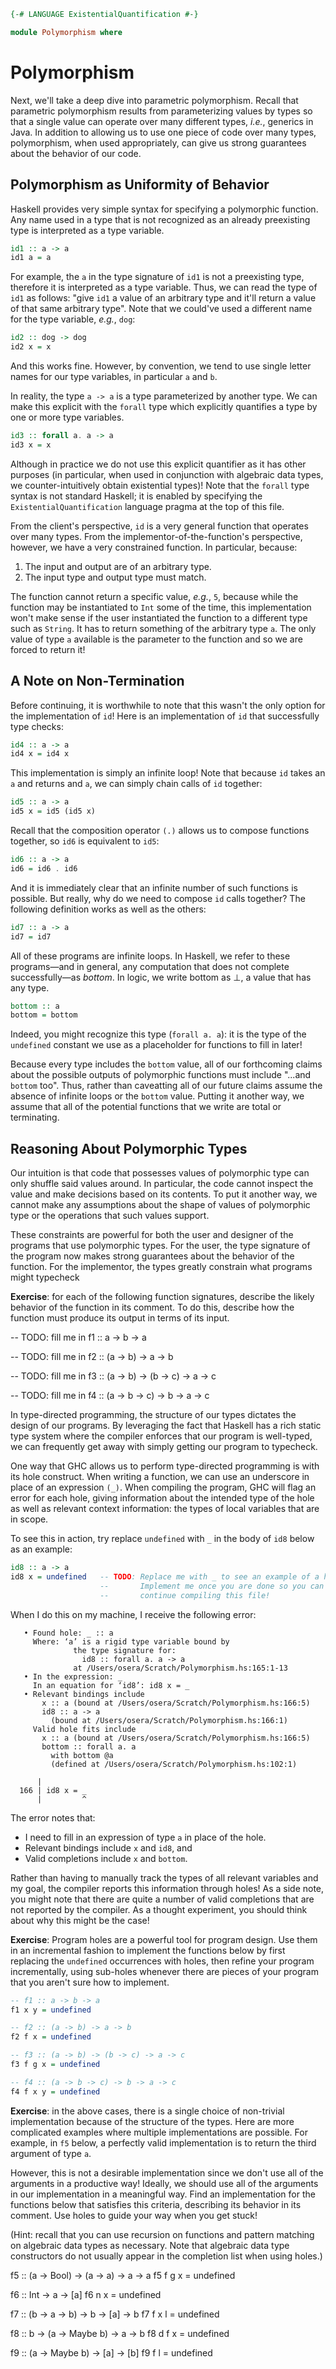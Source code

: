 ~~~haskell
{-# LANGUAGE ExistentialQuantification #-}

module Polymorphism where
~~~

# Polymorphism

Next, we'll take a deep dive into parametric polymorphism. Recall that
parametric polymorphism results from parameterizing values by types so that
a single value can operate over many different types, _i.e._, generics in Java.
In addition to allowing us to use one piece of code over many types,
polymorphism, when used appropriately, can give us strong guarantees about the
behavior of our code.

Polymorphism as Uniformity of Behavior
--------------------------------------

Haskell provides very simple syntax for specifying a polymorphic function.
Any name used in a type that is not recognized as an already preexisting
type is interpreted as a type variable.

~~~haskell
id1 :: a -> a
id1 a = a
~~~

For example, the `a` in the type signature of `id1` is not a preexisting
type, therefore it is interpreted as a type variable.  Thus, we can read the
type of `id1` as follows: "give `id1` a value of an arbitrary type and it'll
return a value of that same arbitrary type".  Note that we could've used a
different name for the type variable, _e.g._, `dog`:

~~~haskell
id2 :: dog -> dog
id2 x = x
~~~

And this works fine.  However, by convention, we tend to use single letter
names for our type variables, in particular `a` and `b`.

In reality, the type `a -> a` is a type parameterized by another type.  We can
make this explicit with the `forall` type which explicitly quantifies a type by
one or more type variables.

~~~haskell
id3 :: forall a. a -> a
id3 x = x
~~~

Although in practice we do not use this explicit quantifier as it has other
purposes (in particular, when used in conjunction with algebraic data types, we
counter-intuitively obtain existential types)!  Note that the `forall` type
syntax is not standard Haskell; it is enabled by specifying the
`ExistentialQuantification` language pragma at the top of this file.

From the client's perspective, `id` is a very general function that operates
over many types.  From the implementor-of-the-function's perspective, however,
we have a very constrained function.  In particular, because:

1.  The input and output are of an arbitrary type.
2.  The input type and output type must match.

The function cannot return a specific value, _e.g._, `5`, because while the
function may be instantiated to `Int` some of the time, this implementation
won't make sense if the user instantiated the function to a different type such
as `String`.  It has to return something of the arbitrary type `a`. The only
value of type `a` available is the parameter to the function and so we are
forced to return it!

A Note on Non-Termination
-------------------------

Before continuing, it is worthwhile to note that this wasn't the only option for
the implementation of `id`!  Here is an implementation of `id` that successfully
type checks:

~~~haskell
id4 :: a -> a
id4 x = id4 x
~~~

This implementation is simply an infinite loop!  Note that because `id` takes
an `a` and returns and `a`, we can simply chain calls of `id` together:

~~~haskell
id5 :: a -> a
id5 x = id5 (id5 x)
~~~

Recall that the composition operator `(.)` allows us to compose functions
together, so `id6` is equivalent to `id5`:

~~~haskell
id6 :: a -> a
id6 = id6 . id6
~~~

And it is immediately clear that an infinite number of such functions is
possible. But really, why do we need to compose `id` calls together? The
following definition works as well as the others:

~~~haskell
id7 :: a -> a
id7 = id7
~~~

All of these programs are infinite loops. In Haskell, we refer to these
programs—and in general, any computation that does not complete successfully—as
_bottom_. In logic, we write bottom as ⊥, a value that has any type.

~~~haskell
bottom :: a
bottom = bottom
~~~

Indeed, you might recognize this type (`forall a. a`): it is the type of the
`undefined` constant we use as a placeholder for functions to fill in later!

Because every type includes the `bottom` value, all of our forthcoming claims
about the possible outputs of polymorphic functions must include "...and
`bottom` too". Thus, rather than caveatting all of our future claims assume the
absence of infinite loops or the `bottom` value.  Putting it another way, we
assume that all of the potential functions that we write are total or
terminating.

Reasoning About Polymorphic Types
---------------------------------

Our intuition is that code that possesses values of polymorphic type can only
shuffle said values around.  In particular, the code cannot inspect the value
and make decisions based on its contents.  To put it another way, we cannot
make any assumptions about the shape of values of polymorphic type or the
operations that such values support.

These constraints are powerful for both the user and designer of the programs
that use polymorphic types.  For the user, the type signature of the program
now makes strong guarantees about the behavior of the function.  For the
implementor, the types greatly constrain what programs might typecheck

**Exercise**: for each of the following function signatures, describe the
likely behavior of the function in its comment. To do this, describe how the
function must produce its output in terms of its input.

-- TODO: fill me in
f1 :: a -> b -> a

-- TODO: fill me in
f2 :: (a -> b) -> a -> b

-- TODO: fill me in
f3 :: (a -> b) -> (b -> c) -> a -> c

-- TODO: fill me in
f4 :: (a -> b -> c) -> b -> a -> c

In type-directed programming, the structure of our types dictates the design
of our programs. By leveraging the fact that Haskell has a rich static type
system where the compiler enforces that our program is well-typed, we can
frequently get away with simply getting our program to typecheck.

One way that GHC allows us to perform type-directed programming is with its
hole construct.  When writing a function, we can use an underscore in place
of an expression `(_)`.  When compiling the program, GHC will flag an error
for each hole, giving information about the intended type of the hole as
well as relevant context information: the types of local variables that are
in scope.

To see this in action, try replace `undefined` with `_` in the body of `id8`
below as an example:

~~~haskell
id8 :: a -> a
id8 x = undefined   -- TODO: Replace me with _ to see an example of a hole!
                    --       Implement me once you are done so you can
                    --       continue compiling this file!
~~~

When I do this on my machine, I receive the following error:

~~~shell
   • Found hole: _ :: a
     Where: ‘a’ is a rigid type variable bound by
              the type signature for:
                id8 :: forall a. a -> a
              at /Users/osera/Scratch/Polymorphism.hs:165:1-13
   • In the expression: _
     In an equation for ‘id8’: id8 x = _
   • Relevant bindings include
       x :: a (bound at /Users/osera/Scratch/Polymorphism.hs:166:5)
       id8 :: a -> a
         (bound at /Users/osera/Scratch/Polymorphism.hs:166:1)
     Valid hole fits include
       x :: a (bound at /Users/osera/Scratch/Polymorphism.hs:166:5)
       bottom :: forall a. a
         with bottom @a
         (defined at /Users/osera/Scratch/Polymorphism.hs:102:1)

      |
  166 | id8 x = _
      |         ^
~~~

The error notes that:

+   I need to fill in an expression of type `a` in place of the hole.
+   Relevant bindings include `x` and `id8`, and
+   Valid completions include `x` and `bottom`.

Rather than having to manually track the types of all relevant variables and my
goal, the compiler reports this information through holes!  As a side note, you
might note that there are quite a number of valid completions that are not
reported by the compiler.  As a thought experiment, you should think about why
this might be the case!

**Exercise**: Program holes are a powerful tool for program design. Use them in
an incremental fashion to implement the functions below by first replacing the
`undefined` occurrences with holes, then refine your program incrementally,
using sub-holes whenever there are pieces of your program that you aren't sure
how to implement.

~~~haskell
-- f1 :: a -> b -> a
f1 x y = undefined

-- f2 :: (a -> b) -> a -> b
f2 f x = undefined

-- f3 :: (a -> b) -> (b -> c) -> a -> c
f3 f g x = undefined

-- f4 :: (a -> b -> c) -> b -> a -> c
f4 f x y = undefined
~~~

**Exercise**: in the above cases, there is a single choice of non-trivial
implementation because of the structure of the types.  Here are more
complicated examples where multiple implementations are possible.  For example,
in `f5` below, a perfectly valid implementation is to return the third argument
of type `a`.

However, this is not a desirable implementation since we don't use all of
the arguments in a productive way!  Ideally, we should use all of the
arguments in our implementation in a meaningful way.  Find an implementation
for the functions below that satisfies this criteria, describing its
behavior in its comment. Use holes to guide your way when you get stuck!

(Hint: recall that you can use recursion on functions and pattern matching
on algebraic data types as necessary.  Note that algebraic data type
constructors do not usually appear in the completion list when using holes.)

f5 :: (a -> Bool) -> (a -> a) -> a -> a
f5 f g x = undefined

f6 :: Int -> a -> [a]
f6 n x = undefined

f7 :: (b -> a -> b) -> b -> [a] -> b
f7 f x l = undefined

f8 :: b -> (a -> Maybe b) -> a -> b
f8 d f x = undefined

f9 :: (a -> Maybe b) -> [a] -> [b]
f9 f l = undefined
